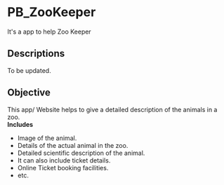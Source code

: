 # PB_ZooKeeper
It's a app to help Zoo Keeper

## Descriptions
To be updated.

## Objective 
This app/ Website helps to give a detailed description of the animals in a zoo. <br>
**Includes**
* Image of the animal.
* Details of the actual animal in the zoo.
* Detailed scientific description of the animal.
* It can also include ticket details.
* Online Ticket booking facilities.
* etc.
